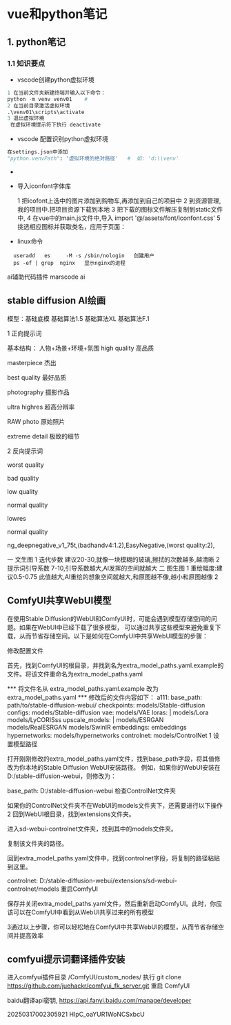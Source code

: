 # vue和python笔记

## 1. python笔记

### 1.1 知识要点

- vscode创建python虚拟环境

```python
1 在当前文件夹新建终端并输入以下命令：
python -m venv venv01    # 
2 在当前目录激活虚拟环境
.\venv01\scripts\activate
3 退出虚拟环境
 在虚拟环境提示符下执行 deactivate

```

- vscode 配置识别python虚拟环境

```python
在settings.json中添加
"python.venvPath": '虚拟环境的绝对路径'   #  如: 'd:\\venv'
```

-
- 导入iconfont字体库

  1 把icofont上选中的图片添加到购物车,再添加到自己的项目中
  2 到资源管理,我的项目中.把项目资源下载到本地
  3 把下载的图标文件解压复制到static文件中,
  4 在vue中的main.js文件中,导入 import '@/assets/font/iconfont.css'
  5  挑选相应图标并获取类名，应用于页面：<i class="iconfont icon-xxx"></i>
- linux命令

```
  useradd   es     -M -s /sbin/nologin   创建用户
  ps -ef | grep  nginx   显示nginx的进程  
```

ai辅助代码插件  marscode  ai

## stable diffusion  AI绘画

模型：基础底模  基础算法1.5   基础算法XL   基础算法F.1


1 正向提示词

基本结构： 人物+场景+环境+氛围
high quality 高品质

masterpiece 杰出

best quality 最好品质

photography 摄影作品

ultra highres 超高分辨率

RAW photo 原始照片

extreme detail 极致的细节

2 反向提示词

worst quality

bad quality

low quality

normal quality

lowres

normal quality

ng_deepnegative_v1_75t,(badhandv4:1.2),EasyNegative,(worst quality:2),

一 文生图
1 迭代步数 建议20-30,就像一块模糊的玻璃,擦拭的次数越多,越清晰
2 提示词引导系数 7-10,引导系数越大,AI发挥的空间就越大
二 图生图
1 重绘幅度:建议0.5-0.75 此值越大,AI重绘的想象空间就越大,和原图越不像,越小和原图越像
2


## ComfyUI共享WebUI模型

在使用Stable Diffusion的WebUI和ComfyUI时，可能会遇到模型存储空间的问题。如果在WebUI中已经下载了很多模型，
可以通过共享这些模型来避免重复下载，从而节省存储空间。以下是如何在ComfyUI中共享WebUI模型的步骤：

修改配置文件

首先，找到ComfyUI的根目录，并找到名为extra_model_paths.yaml.example的文件。将该文件重命名为extra_model_paths.yaml

*** 将文件名从 extra_model_paths.yaml.example 改为 extra_model_paths.yaml
*** 修改后的文件内容如下：
a111:
base_path: path/to/stable-diffusion-webui/
checkpoints: models/Stable-diffusion
configs: models/Stable-diffusion
vae: models/VAE
loras: |
models/Lora
models/LyCORISss
upscale_models: |
models/ESRGAN
models/RealESRGAN
models/SwinIR
embeddings: embeddings
hypernetworks: models/hypernetworks
controlnet: models/ControlNet
1 设置模型路径

打开刚刚修改的extra_model_paths.yaml文件，找到base_path字段，将其值修改为你本地的Stable Diffusion WebUI安装路径。
例如，如果你的WebUI安装在D:/stable-diffusion-webui，则修改为：

base_path: D:/stable-diffusion-webui
检查ControlNet文件夹

如果你的ControlNet文件夹不在WebUI的models文件夹下，还需要进行以下操作
2 回到WebUI根目录，找到extensions文件夹。

进入sd-webui-controlnet文件夹，找到其中的models文件夹。

复制该文件夹的路径。

回到extra_model_paths.yaml文件中，找到controlnet字段，将复制的路径粘贴到这里。

controlnet: D:/stable-diffusion-webui/extensions/sd-webui-controlnet/models
重启ComfyUI

保存并关闭extra_model_paths.yaml文件，然后重新启动ComfyUI。此时，你应该可以在ComfyUI中看到从WebUI共享过来的所有模型

3通过以上步骤，你可以轻松地在ComfyUI中共享WebUI的模型，从而节省存储空间并提高效率

##  comfyui提示词翻译插件安装

进入comfyui插件目录 /ComfyUI/custom_nodes/
执行 git clone https://github.com/juehackr/comfyui_fk_server.git
重启 ComfyUI

baidu翻译api密钥,
https://api.fanyi.baidu.com/manage/developer

20250317002305921    HIpC_oaYUR1WoNCSxbcU